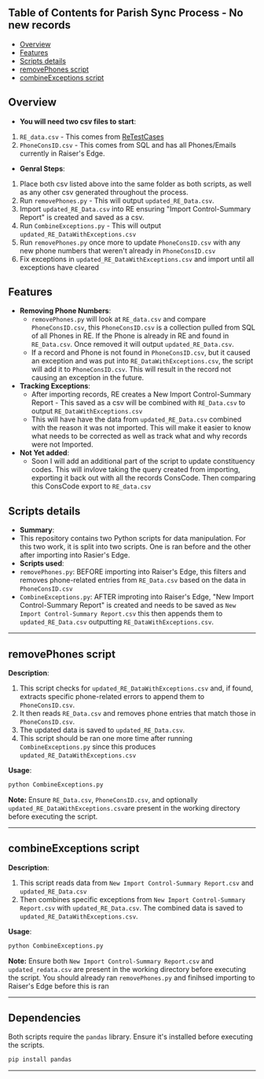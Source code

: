 ## Table of Contents for Parish Sync Process - No new records

- [Overview](#overview)
- [Features](#features)
- [Scripts details](#scripts-details)
- [removePhones script](#removephones-script)
- [combineExceptions script](#combineexceptions-script)

## Overview 
- **You will need two csv files to start**:
1. `RE_data.csv` - This comes from [ReTestCases](https://github.com/brycehazen/PythonETLThings/tree/main/ReTestCases)
2. `PhoneConsID.csv` - This comes from SQL and has all Phones/Emails currently in Raiser's Edge.
- **Genral Steps**:
1. Place both csv listed above into the same folder as both scripts, as well as any other csv generated throughout the process. 
2. Run `removePhones.py` - This will output `updated_RE_Data.csv`.
3. Import `updated_RE_Data.csv` into RE ensuring "Import Control-Summary Report" is created and saved as a csv.
4. Run `CombineExceptions.py` - This will output `updated_RE_DataWithExceptions.csv`
5. Run `removePhones.py` once more to update `PhoneConsID.csv` with any new phone numbers that weren't already in `PhoneConsID.csv`
6. Fix exceptions in `updated_RE_DataWithExceptions.csv` and import until all exceptions have cleared


## Features
- **Removing Phone Numbers**: 
  - `removePhones.py` will look at `RE_data.csv` and compare `PhoneConsID.csv`, this `PhoneConsID.csv` is a collection pulled from SQL of all Phones in RE. If the Phone is already in RE and found in `RE_Data.csv`. Once removed it will output `updated_RE_Data.csv`.
  - If a record and Phone is not found in `PhoneConsID.csv`, but it caused an exception and was put into `RE_DataWithExceptions.csv`, the script will add it to `PhoneConsID.csv`. This will result in the record not causing an exception in the future.
- **Tracking Exceptions**: 
  - After importing records, RE creates a New Import Control-Summary Report - This saved as a csv will be combined with `RE_Data.csv` to output `RE_DataWithExceptions.csv`
  - This will have have the data from `updated_RE_Data.csv` combined with the reason it was not imported. This will make it easier to know what needs to be corrected as well as track what and why records were not Imported.
- **Not Yet added**:
  - Soon I will add an additional part of the script to update constituency codes. This will invlove taking the query created from importing, exporting it back out with all the records ConsCode. Then comparing this ConsCode export to `RE_data.csv`

## Scripts details
- **Summary**:
- This repository contains two Python scripts for data manipulation. For this two work, it is split into two scripts. One is ran before and the other after importing into Rasier's Edge.
- **Scripts used**:
- `removePhones.py`: BEFORE importing into Raiser's Edge, this filters and removes phone-related entries from `RE_Data.csv` based on the data in `PhoneConsID.csv`
- `CombineExceptions.py`: AFTER improting into Raiser's Edge, "New Import Control-Summary Report" is created and needs to be saved as `New Import Control-Summary Report.csv` this then appends them to `updated_RE_Data.csv` outputting `RE_DataWithExceptions.csv`.

---

## removePhones script
**Description**:
1. This script checks for `updated_RE_DataWithExceptions.csv` and, if found, extracts specific phone-related errors to append them to `PhoneConsID.csv`.
2. It then reads `RE_Data.csv` and removes phone entries that match those in `PhoneConsID.csv`.
3. The updated data is saved to `updated_RE_Data.csv`.
4. This script should be ran one more time after running `CombineExceptions.py` since this produces `updated_RE_DataWithExceptions.csv`

**Usage**:
```bash
python CombineExceptions.py
```
**Note:** Ensure `RE_Data.csv`, `PhoneConsID.csv`, and optionally `updated_RE_DataWithExceptions.csv`are present in the working directory before executing the script.

---

## combineExceptions script

**Description**:
1. This script reads data from `New Import Control-Summary Report.csv` and `updated_RE_Data.csv`
2. Then combines specific exceptions from `New Import Control-Summary Report.csv` with  `updated_RE_Data.csv`. The combined data is saved to `updated_RE_DataWithExceptions.csv`.

**Usage**:
```bash
python CombineExceptions.py
```
**Note:** Ensure both `New Import Control-Summary Report.csv` and `updated_redata.csv` are present in the working directory before executing the script. You should already ran `removePhones.py` and finihsed importing to Raiser's Edge before this is ran

---



## Dependencies

Both scripts require the `pandas` library. Ensure it's installed before executing the scripts.

```bash
pip install pandas
```

---
